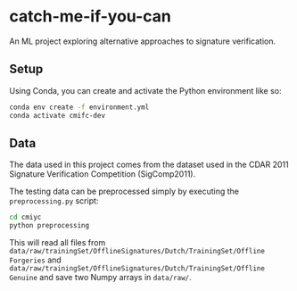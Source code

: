 # catch-me-if-you-can
An ML project exploring alternative approaches to signature verification.

## Setup
Using Conda, you can create and activate the Python environment like so:
```bash
conda env create -f environment.yml
conda activate cmifc-dev
```

## Data
The data used in this project comes from the dataset used in the CDAR 2011 Signature Verification Competition (SigComp2011).

The testing data can be preprocessed simply by executing the `preprocessing.py` script:
```bash
cd cmiyc
python preprocessing
```

This will read all files from `data/raw/trainingSet/OfflineSignatures/Dutch/TrainingSet/Offline Forgeries` and `data/raw/trainingSet/OfflineSignatures/Dutch/TrainingSet/Offline Genuine` and save two Numpy arrays in `data/raw/`. 